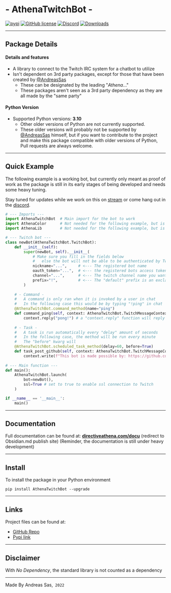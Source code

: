 # - AthenaTwitchBot -
[![pypi](https://img.shields.io/pypi/v/AthenaTwitchBot)](https://pypi.org/project/AthenaTwitchBot/) [![GitHub license](https://img.shields.io/github/license/DirectiveAthena/AthenaTwitchBot)](https://github.com/DirectiveAthena/VerSC-AthenaColor/blob/master/LICENSE) [![Discord](https://img.shields.io/discord/814599159926620160?color=maroon)](https://discord.gg/6JcDbhXkCH) [![Downloads](https://pepy.tech/badge/athenatwitchbot)](https://pepy.tech/project/athenatwitchbot)

--- 
## Package Details
#### Details and features 
- A library to connect to the Twitch IRC system for a chatbot to utilize 
- Isn't dependent on 3rd party packages, except for those that have been created by [@AndreasSas](https://github.com/AndreasSas)
  - These can be designated by the leading "*Athena*..."
  - These packages aren't seen as a 3rd party dependency as they are all made by the "same party"

#### Python Version
- Supported Python versions: **3.10**
  - Other older versions of Python are not currently supported. 
  - These older versions will probably not be supported by [@AndreasSas](https://github.com/AndreasSas) himself, but if you want to contribute to the project and make this package compatible with older versions of Python, Pull requests are always welcome.

---
## Quick Example
The following example is a working bot, but currently only meant as proof of work as the package is still in its early stages of being developed and needs some heavy tuning.

Stay tuned for updates while we work on this on [stream](https://www.twitch.tv/directiveathena) or come hang out in the [discord](https://discord.com/invite/6JcDbhXkCH).

```python
# --- Imports ---
import AthenaTwitchBot  # Main import for the bot to work
import AthenaColor      # Not needed for the following example, but is a dependency
import AthenaLib        # Not needed for the following example, but is a dependency

# --- Twitch bot ---
class newBot(AthenaTwitchBot.TwitchBot):
    def __init__(self):
        super(newBot, self).__init__(
            # Make sure you fill in the fields below
            #   else the bot will not be able to be authenticated by Twitch
            nickname="...",     # <--- The registered bot name
            oauth_token="...",  # <--- the registered bots access token. Don't put this in plain text!
            channel="...",      # <--- The twitch channel name you want to bind your bot to
            prefix="!",         # <--- The "default" prefix is an exclamation point, but technically you can assign any string as a prefix 
        )
    
    # - Command -
    #   A command is only ran when it is invoked by a user in chat
    #   In the following case this would be by typing "!ping" in chat
    @AthenaTwitchBot.command_method(name="ping")
    def command_ping(self, context: AthenaTwitchBot.TwitchMessageContext):
        context.reply("pong!") # a "context.reply" function will reply to the user whi invoked the command
        
    # - Task -
    #   A task is run automatically every "delay" amount of seconds
    #   In the following case, the method will be run every minute
    #   The "before" kwarg will 
    @AthenaTwitchBot.scheduled_task_method(delay=60, before=True)
    def task_post_github(self, context: AthenaTwitchBot.TwitchMessageContext):
        context.write(f"This bot is made possible by: https://github.com/DirectiveAthena/AthenaTwitchBot")
    
# --- Main function ---
def main():
    AthenaTwitchBot.launch(
        bot=newBot(),
        ssl=True # set to true to enable ssl connection to Twitch
    )

if __name__ == '__main__':
    main()

```

---
## Documentation
Full documentation can be found at:
**[directiveathena.com/docu](https://publish.obsidian.md/directiveathena/)** (redirect to Obsidian.md publish site)
(Reminder, the documentation is still under heavy development)

---
## Install
To install the package in your Python environment

```
pip install AthenaTwitchBot --upgrade
```

---

## Links 
Project files can be found at:    
- [GitHub Repo](https://github.com/DirectiveAthena/AthenaTwitchBot)     
- [Pypi link](https://pypi.org/project/AthenaTwitchBot/)    

---

## Disclaimer
With  *No Dependency*, the standard library is not counted as a dependency

---
Made By Andreas Sas,` 2022`